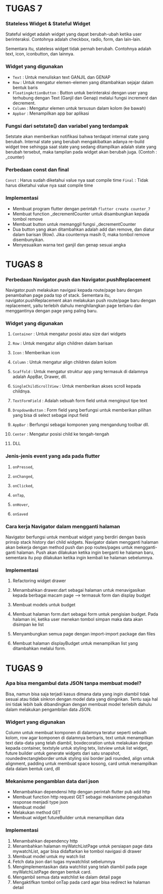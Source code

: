 # TUGAS 7


### Stateless Widget & Stateful Widget

Stateful widget adalah widget yang dapat berubah-ubah ketika user berinteraksi. Contohnya adalah checkbox, radio, form, dan lain-lain. 

Sementara itu, stateless widget tidak pernah berubah. Contohnya adalah text, icon, iconbutton, dan lainnya.


### Widget yang digunakan

- `Text` : Untuk menuliskan text GANJIL dan GENAP
- `Row` : Untuk mengatur elemen-elemen yang ditambahkan sejajar dalam bentuk baris
- `FloatingActionButton` : Button untuk berinteraksi dengan user yang terhubung dengan Text (Ganjil dan Genap) melalui fungsi increment dan decrement.
- `Column` : Mengatur elemen untuk tersusun dalam kolom (ke bawah)
- `Appbar` : Menampilkan app bar aplikasi


### Fungsi dari setstate() dan variabel yang terdampak

Setstate akan memberikan notifikasi bahwa terdapat internal state yang berubah. Internal state yang berubah mengakibatkan adanya re-build widget tree sehingga saat state yang sedang ditampilkan adalah state yang berubah tersebut, maka tampilan pada widget akan berubah juga. (Contoh : _counter)


### Perbedaan const dan final

`Const` : Harus sudah diketahui value nya saat compile time
`Final` : Tidak harus diketahui value nya saat compile time


### Implementasi

* Membuat program flutter dengan perintah `flutter create counter_7`
* Membuat function _decrementCounter untuk disambungkan kepada tombol remove
* Membuat button untuk memanggil fungsi _decrementCounter
* Dua button yang akan ditambahkan adalah add dan remove, dan diatur dalam barisan (Row). Jika counternya masih 0, maka tombol remove disembunyikan.
* Menyesuaikan warna text ganjil dan genap sesuai angka



# TUGAS 8

### Perbedaan Navigator.push dan Navigator.pushReplacement

Navigator.push melakukan navigasi kepada route/page baru dengan penambahan page pada top of stack. Sementara itu, navigator.pushReplacement akan melakukan push route/page baru dengan replacement, yaitu terlebih dahulu menghilangkan page terbaru dan menggantinya dengan page yang paling baru. 


### Widget yang digunakan

1. `Container` : Untuk mengatur posisi atau size dari widgets

2. `Row` : Untuk mengatur align children dalam barisan

3. `Icon` : Memberikan icon

4. `Column` : Untuk mengatur align children dalam kolom 

5. `Scaffold` : Untuk mengatur struktur app yang termasuk di dalamnya adalah AppBar, Drawer, dll.

6. `SingleChildScrollView` : Untuk memberikan akses scroll kepada childnya.

7. `TextFormField` : Adalah sebuah form field untuk menginput tipe text

8. `DropdownButton` : Form field yang berfungsi untuk memberikan pilihan yang bisa di select sebagai input field

9. `AppBar` : Berfungsi sebagai komponen yang mengandung toolbar dll.

10. `Center` : Mengatur posisi child ke tengah-tengah

11. DLL


### Jenis-jenis event yang ada pada flutter

1. `onPressed`, 

2. `onChanged`, 

3. `onClicked`, 

4. `onTap`,

5. `onHover`, 

6. `onSaved`


### Cara kerja Navigator dalam mengganti halaman

Navigator berfungsi untuk membuat widget yang berdiri dengan basis prinsip stack history dari child widgets. Navigator dalam mengganti halaman akan bekerja dengan method push dan pop routes/pages untuk mengganti-ganti halaman. Push akan dilakukan ketika ingin berganti ke halaman baru, sementara itu pop dilakukan ketika ingin kembali ke halaman sebelumnya.


### Implementasi

1. Refactoring widget drawer

2. Menambahkan drawer.dart sebagai halaman untuk menavigasikan kepada berbagai macam page --> termasuk form dan display budget

3. Membuat models untuk budget

4. Membuat halaman form.dart sebagai form untuk pengisian budget. Pada halaman ini, ketika user menekan tombol simpan maka data akan disimpan ke list

5. Menyambungkan semua page dengan import-import package dan files

6. Membuat halaman displayBudget untuk menampilkan list yang ditambahkan melalui form.



# TUGAS 9

### Apa bisa mengambul data JSON tanpa membuat model?

Bisa, namun bisa saja terjadi kasus dimana data yang ingin diambil tidak sesuai atau tidak sinkron dengan model data yang diinginkan. Tentu saja hal iini tidak lebih baik dibandingkan dengan membuat model terlebih dahulu dalam melakukan pengambilan data JSON.


### Widgert yang digunakan
Column untuk membuat komponen di dalamnya teratur seperti sebuah kolom, row agar komponen di dalamnya berbaris, text untuk menampilkan text data-data yang telah diambil, boxdecoration untuk melakukan design kepada container, textstyle untuk styling tetx, listview untuk list widget, future builder untuk generate widgets dari satu snapshot, roundedrectangleborder untuk styling sisi border jadi rounded, align untuk alignment, padding untuk membuat space kosong, card untuk menampilkan data dalam bentuk card, dll

### Mekanisme pengamblan data dari json

* Menambahkan dependensi http dengan perintah flutter pub add http
* Membuat function http request GET sebagai mekanisme pengubahan response menjadi type json
* Membuat model
* Melakukan method GET
* Membuat widget futureBuilder untuk menampilkan data


### Implementasi

1. Menambahkan dependency http
2. Menambahkan halaman myWatchListPage untuk persiapan page data mywatchList, agar bisa didaftarkan ke tombol navigasi di drawer
3. Membuat model untuk my watch list
4. Fetch data json dari tugas mywatchlist sebelumnya
5. Mengimplementasikan data watchlist yang telah diambil pada page myWatchListPage dengan bentuk card. 
6. Mengambil semua data watchlist ke dalam detail page
7. Mengaktifkan tombol onTap pada card agar bisa redirect ke halaman detail


